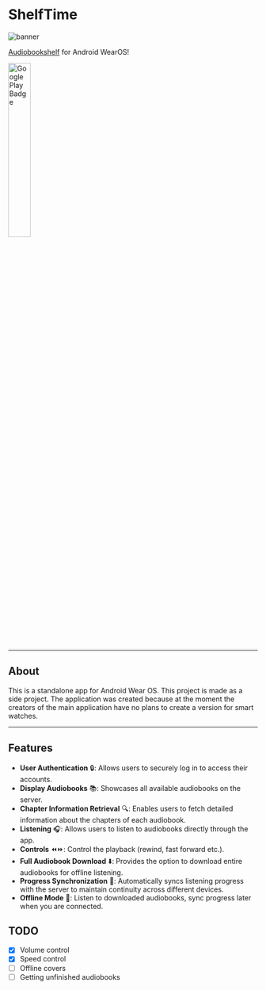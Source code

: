# ShelfTime

![banner](https://github.com/mkaflowski/Audiobookshelf-WearOS/blob/main/raw/banner%20small.jpg?raw=true)


[Audiobookshelf](https://github.com/advplyr/audiobookshelf) for Android WearOS!

<a href="https://play.google.com/store/apps/details?id=kaf.audiobookshelfwearos">
    <img src="https://play.google.com/intl/en_us/badges/images/generic/en_badge_web_generic.png" width="30%" alt="Google Play Badge">
</a>

---

## About

This is a standalone app for Android Wear OS. This project is made as a side project. The application was created because at the moment the creators of the main application have no plans to create a version for smart watches.

---

## Features

- **User Authentication** 🔒: Allows users to securely log in to access their accounts.
- **Display Audiobooks** 📚: Showcases all available audiobooks on the server.
- **Chapter Information Retrieval** 🔍: Enables users to fetch detailed information about the chapters of each audiobook.
- **Listening** 🎧: Allows users to listen to audiobooks directly through the app.
- **Controls** ⏪⏩: Control the playback (rewind, fast forward etc.).
- **Full Audiobook Download** ⬇️: Provides the option to download entire audiobooks for offline listening.
- **Progress Synchronization** 🔄: Automatically syncs listening progress with the server to maintain continuity across different devices.
- **Offline Mode** 📴: Listen to downloaded audiobooks, sync progress later when you are connected.

## TODO
- [x] Volume control
- [x] Speed control
- [ ] Offline covers
- [ ] Getting unfinished audiobooks
